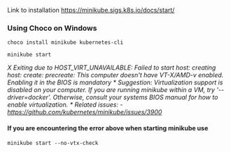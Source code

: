 Link to installation https://minikube.sigs.k8s.io/docs/start/
### Using Choco on Windows
```
choco install minikube kubernetes-cli
```

```
minikube start

```
_X Exiting due to HOST_VIRT_UNAVAILABLE: Failed to start host: creating host: create: precreate: This computer doesn't have VT-X/AMD-v enabled. Enabling it in the BIOS is mandatory_
_* Suggestion: Virtualization support is disabled on your computer. If you are running minikube within a VM, try '--driver=docker'. Otherwise, consult your systems BIOS manual for how to enable virtualization._
_* Related issues:_
  _- https://github.com/kubernetes/minikube/issues/3900_

#### If you are encountering the error above when starting minikube use 
``` 
minikube start --no-vtx-check 
```
